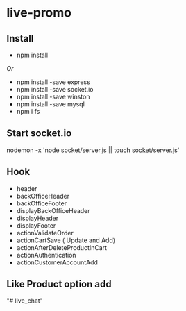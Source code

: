 # live-promo

## Install

- npm install

*Or*

- npm install -save express
- npm install -save socket.io
- npm install -save winston
- npm install -save mysql
- npm i fs

## Start socket.io

nodemon -x 'node socket/server.js || touch socket/server.js'


## Hook 
- header
- backOfficeHeader
- backOfficeFooter
- displayBackOfficeHeader
- displayHeader
- displayFooter
- actionValidateOrder
- actionCartSave ( Update and Add)
- actionAfterDeleteProductInCart
- actionAuthentication
- actionCustomerAccountAdd
  

## Like Product option add 
"# live_chat" 

